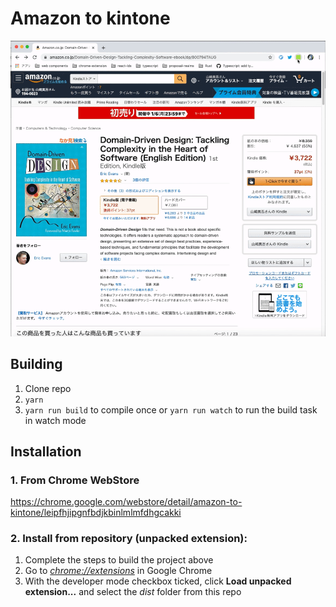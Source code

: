 Amazon to kintone
=================

![ScreenShot](images/screenshot.gif)

## Building 

1.  Clone repo
2.  `yarn`
3.  `yarn run build` to compile once or `yarn run watch` to run the build task in watch mode

## Installation

### 1. From Chrome WebStore

https://chrome.google.com/webstore/detail/amazon-to-kintone/leipfhjipgnfbdjkbinlmlmfdhgcakki

### 2. Install from repository (unpacked extension):

1.  Complete the steps to build the project above
2.  Go to [_chrome://extensions_](chrome://extensions) in Google Chrome
3.  With the developer mode checkbox ticked, click **Load unpacked extension...** and select the _dist_ folder from this repo
